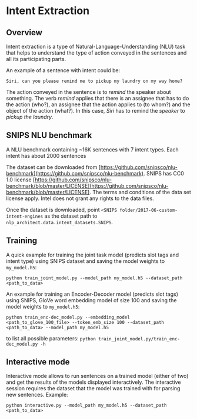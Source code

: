 # Intent Extraction


## Overview
Intent extraction is a type of Natural-Language-Understanding (NLU) task that helps to understand
the type of action conveyed in the sentences and all its participating parts.

An example of a sentence with intent could be:

```
Siri, can you please remind me to pickup my laundry on my way home?
```

The action conveyed in the sentence is to *remind* the speaker about something. The verb *remind*
applies that there is an assignee that has to do the action (who?), an assignee that the action
applies to (to whom?) and the object of the action (what?). In this case, *Siri* has to remind the
*speaker* to *pickup the laundry*.

## SNIPS NLU benchmark
A NLU benchmark containing ~16K sentences with 7 intent types. Each intent has about 2000 sentences

The dataset can be downloaded from [https://github.com/snipsco/nlu-benchmark](https://github.com/snipsco/nlu-benchmark). SNIPS has CC0 1.0 license [https://github.com/snipsco/nlu-benchmark/blob/master/LICENSE](https://github.com/snipsco/nlu-benchmark/blob/master/LICENSE). The terms and conditions of the data set license apply. Intel does not grant any rights to the data files.

Once the dataset is downloaded, point `<SNIPS folder/2017-06-custom-intent-engines` as the dataset path to `nlp_architect.data.intent_datasets.SNIPS`.

## Training
A quick example for training the joint task model (predicts slot tags and intent type) using SNIPS dataset and saving the model weights to `my_model.h5`:

```
python train_joint_model.py --model_path my_model.h5 --dataset_path <path_to_data>
```

An example for training an Encoder-Decoder model (predicts slot tags) using SNIPS, GloVe word embedding model of size 100 and saving the model weights to `my_model.h5`:

```
python train_enc-dec_model.py --embedding_model <path_to_glove_100_file> --token_emb_size 100 --dataset_path <path_to_data> --model_path my_model.h5
```

to list all possible parameters: `python train_joint_model.py/train_enc-dec_model.py -h`

## Interactive mode
Interactive mode allows to run sentences on a trained model (either of two) and get the results of the models displayed interactively.
The interactive session requires the dataset that the model was trained with for parsing new sentences.
Example:
```
python interactive.py --model_path my_model.h5 --dataset_path <path_to_data>
```
